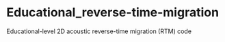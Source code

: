 # Educational_reverse-time-migration
Educational-level 2D acoustic reverse-time migration (RTM) code
